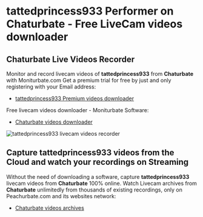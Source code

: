 # tattedprincess933 Performer on Chaturbate - Free LiveCam videos downloader

## Chaturbate Live Videos Recorder

Monitor and record livecam videos of **tattedprincess933** from **Chaturbate** with Moniturbate.com
Get a premium trial for free by just and only registering with your Email address:
* [tattedprincess933 Premium videos downloader](https://moniturbate.com/request-demo-licence-key.html)

Free livecam videos downloader - Moniturbate Software:
* [Chaturbate videos downloader](https://moniturbate.com/moniturbate-download-software.html)

![tattedprincess933 livecam videos recorder](https://peachurnet.com/templates/moniturbate-software.png)


## Capture tattedprincess933 videos from the Cloud and watch your recordings on Streaming

Without the need of downloading a software, capture **tattedprincess933** livecam videos from **Chaturbate** 100% online.
Watch Livecam archives from **Chaturbate** unlimitedly from thousands of existing recordings, only on Peachurbate.com and its websites network:
* [Chaturbate videos archives](https://peachurnet.com/)